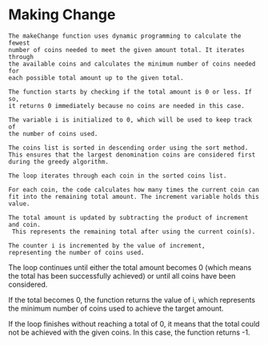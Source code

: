 # Making Change

```
The makeChange function uses dynamic programming to calculate the fewest 
number of coins needed to meet the given amount total. It iterates through 
the available coins and calculates the minimum number of coins needed for 
each possible total amount up to the given total.
```
```
The function starts by checking if the total amount is 0 or less. If so, 
it returns 0 immediately because no coins are needed in this case.

The variable i is initialized to 0, which will be used to keep track of 
the number of coins used.

The coins list is sorted in descending order using the sort method. 
This ensures that the largest denomination coins are considered first during the greedy algorithm.

The loop iterates through each coin in the sorted coins list.

For each coin, the code calculates how many times the current coin can 
fit into the remaining total amount. The increment variable holds this value.

The total amount is updated by subtracting the product of increment and coin.
 This represents the remaining total after using the current coin(s).

The counter i is incremented by the value of increment, 
representing the number of coins used.
```

The loop continues until either the total amount becomes 0 (which means the total has been successfully achieved) or until all coins have been considered.

If the total becomes 0, the function returns the value of i, which represents the minimum number of coins used to achieve the target amount.

If the loop finishes without reaching a total of 0, it means that the total could not be achieved with the given coins. In this case, the function returns -1.